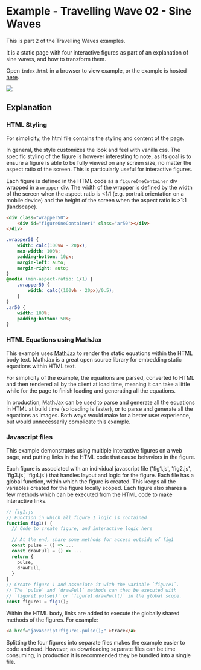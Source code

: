 # Example - Travelling Wave 02 - Sine Waves

This is part 2 of the Travelling Waves examples.

It is a static page with four interactive figures as part of an explanation of sine waves, and how to transform them.

Open `index.html` in a browser to view example, or the example is hosted [here](https://airladon.github.io/FigureOne/examples/Traveling%20Wave%2001%20-%20Sine%20Waves/index.html).


![](./example.gif)

## Explanation

### HTML Styling

For simplicity, the html file contains the styling and content of the page.

In general, the style customizes the look and feel with vanilla css. The specific styling of the figure is however interesting to note, as its goal is to ensure a figure is able to be fully viewed on any screen size, no matter the aspect ratio of the screen. This is particularly useful for interactive figures.

Each figure is defined in the HTML code as a `figureOneContainer` div wrapped in a `wrapper` div. The width of the wrapper is defined by the width of the screen when the aspect ratio is <1:1 (e.g. portrait orientation on a mobile device) and the height of the screen when the aspect ratio is >1:1 (landscape).

```html
<div class="wrapper50">
    <div id="figureOneContainer1" class="ar50"></div>
</div>
```

```css
.wrapper50 {
    width: calc(100vw - 20px);
    max-width: 100%;
    padding-bottom: 10px;
    margin-left: auto;
    margin-right: auto;
}
@media (min-aspect-ratio: 1/1) {
    .wrapper50 {
        width: calc((100vh - 20px)/0.5);
    }
} 
.ar50 {
    width: 100%;
    padding-bottom: 50%;
}
```

### HTML Equations using MathJax

This example uses [MathJax](https://www.mathjax.org) to render the static equations within the HTML body text. MathJax is a great open source library for embedding static equations within HTML text.

For simplicity of the example, the equations are parsed, converted to HTML and then rendered all by the client at load time, meaning it can take a little while for the page to finish loading and generating all the equations.

In production, MathJax can be used to parse and generate all the equations in HTML at build time (so loading is faster), or to parse and generate all the equations as images. Both ways would make for a better user experience, but would unnecessarily complicate this example.


### Javascript files

This example demonstrates using multiple interactive figures on a web page, and putting links in the HTML code that cause behaviors in the figure.

Each figure is associated with an individual javascript file ('fig1.js', 'fig2.js', 'fig3.js', 'fig4.js') that handles layout and logic for the figure. Each file has a global function, within which the figure is created. This keeps all the variables created for the figure locally scoped. Each figure also shares a few methods which can be executed from the HTML code to make interactive links.

```js
// fig1.js
// Function in which all figure 1 logic is contained
function fig1() {
  // Code to create figure, and interactive logic here

  // At the end, share some methods for access outside of fig1
  const pulse = () => ...
  const drawFull = () => ...
  return {
    pulse,
    drawFull,
  }
}
// Create figure 1 and associate it with the variable `figure1`.
// The `pulse` and `drawFull` methods can then be executed with
// `figure1.pulse()` or `figure1.drawFull()` in the global scope.
const figure1 = fig1();
```

Within the HTML body, links are added to execute the globally shared methods of the figures. For example:

```html
<a href="javascript:figure1.pulse();" >trace</a>
```

Splitting the four figures into separate files makes the example easier to code and read. However, as downloading separate files can be time consuming, in production it is recommended they be bundled into a single file.